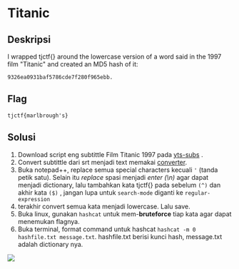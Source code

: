 # Titanic

## Deskripsi
I wrapped tjctf{} around the lowercase version of a word said in the 1997 film "Titanic" and created an MD5 hash of it: 
```
9326ea0931baf5786cde7f280f965ebb.
```


## Flag
```
tjctf{marlbrough's}
```


## Solusi

1. Download script eng subtittle Film Titanic 1997 pada [yts-subs](https://yts-subs.com/subtitles/titanic-english-yify-100199) .
2. Convert subtittle dari srt menjadi text memakai [converter](https://toolslick.com/conversion/subtitle/srt-to-txt).
3. Buka notepad++, replace semua special characters kecuali `'` (tanda petik satu). Selain itu *replace* spasi menjadi *enter (\n)* agar dapat menjadi dictionary, lalu tambahkan kata tjctf{} pada sebelum `(^)` dan akhir kata `($)` , jangan lupa untuk `search-mode` diganti ke `regular-expression`
4. terakhir convert semua kata menjadi lowercase. Lalu save.
5. Buka linux, gunakan `hashcat` untuk mem-**bruteforce** tiap kata agar dapat menemukan flagnya. 
6. Buka terminal, format command untuk hashcat `hashcat -m 0 hashfile.txt message.txt`. hashfile.txt berisi kunci hash, message.txt adalah dictionary nya.

![](https://github.com/nissyua/TJCTF2020/blob/master/Cryptography/Titanic/flag.png)
